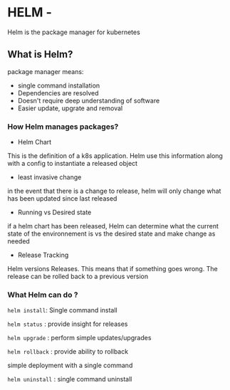 # HELM - 

Helm is the package manager for kubernetes
## What is Helm?

package manager means:
- single command installation
- Dependencies are resolved
- Doesn't require deep understanding of software
- Easier update, upgrate and removal

### How Helm manages packages?
- Helm Chart

This is the definition of a k8s application. Helm use this information along with a config to instantiate a released object

- least invasive change 

in the event that there is a change to release, helm will only change what has been updated since last released

- Running vs Desired state 

if a helm chart has been released, Helm can determine what the current state of the environnement is vs the desired state and make change as needed

- Release Tracking 

Helm versions Releases. This means that if something goes wrong. The release can be rolled back to a previous version

### What Helm can do ?
`helm install`: Single command install

`helm status` : provide insight for releases

`helm upgrade` : perform simple updates/upgrades

`helm rollback` : provide ability to rollback

simple deployment with a single command

`helm uninstall` : single command uninstall